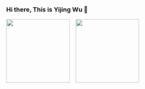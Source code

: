 ### Hi there, This is Yijing Wu 👋

<!--
**yijing-wu/yijing-wu** is a ✨ _special_ ✨ repository because its `README.md` (this file) appears on your GitHub profile.

Here are some ideas to get you started:

- 🔭 I’m currently working on ...
- 🌱 I’m currently learning ...
- 👯 I’m looking to collaborate on ...
- 🤔 I’m looking for help with ...
- 💬 Ask me about ...
- 📫 How to reach me: ...
- 😄 Pronouns: ...
- ⚡ Fun fact: ...
-->


<div>
  <img height="170em" src="https://github-readme-stats-yijing-wu.vercel.app/api?username=yijing-wu&show_icons=true&theme=default&count_private=true" />
  &nbsp;&nbsp;
  <img height="170em" src="https://github-readme-stats-yijing-wu.vercel.app/api/top-langs/?username=yijing-wu&layout=compact&count_private=true"  />
</div>
